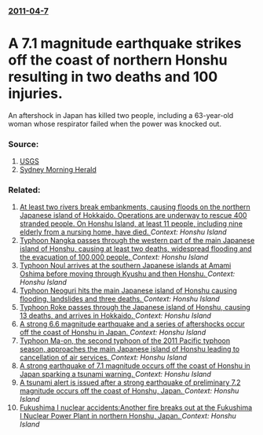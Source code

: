 ### [2011-04-7](/news/2011/04/7/index.md)

# A 7.1 magnitude earthquake strikes off the coast of northern Honshu resulting in two deaths and 100 injuries. 

An aftershock in Japan has killed two people, including a 63-year-old woman whose respirator failed when the power was knocked out.


### Source:

1. [USGS](http://earthquake.usgs.gov/earthquakes/recenteqsww/Quakes/usc0002ksa.php)
2. [Sydney Morning Herald](http://news.smh.com.au/breaking-news-world/two-killed-100-hurt-in-japan-aftershock-20110408-1d6yj.html)

### Related:

1. [At least two rivers break embankments,  causing floods on the northern Japanese island of Hokkaido. Operations are underway to rescue 400 stranded people. On Honshu Island, at least 11 people, including nine elderly from a nursing home,  have died. ](/news/2016/08/31/at-least-two-rivers-break-embankments-causing-floods-on-the-northern-japanese-island-of-hokkaido-operations-are-underway-to-rescue-400-st.md) _Context: Honshu Island_
2. [Typhoon Nangka passes through the western part of the main Japanese island of Honshu, causing at least two deaths, widespread flooding and the evacuation of 100,000 people. ](/news/2015/07/17/typhoon-nangka-passes-through-the-western-part-of-the-main-japanese-island-of-honshu-causing-at-least-two-deaths-widespread-flooding-and-t.md) _Context: Honshu Island_
3. [Typhoon Noul arrives at the southern Japanese islands at Amami Oshima before moving through Kyushu and then Honshu. ](/news/2015/05/12/typhoon-noul-arrives-at-the-southern-japanese-islands-at-amami-oshima-before-moving-through-kyushu-and-then-honshu.md) _Context: Honshu Island_
4. [Typhoon Neoguri hits the main Japanese island of Honshu causing flooding, landslides and three deaths. ](/news/2014/07/10/typhoon-neoguri-hits-the-main-japanese-island-of-honshu-causing-flooding-landslides-and-three-deaths.md) _Context: Honshu Island_
5. [Typhoon Roke passes through the Japanese island of Honshu, causing 13 deaths, and arrives in Hokkaido. ](/news/2011/09/22/typhoon-roke-passes-through-the-japanese-island-of-honshu-causing-13-deaths-and-arrives-in-hokkaido.md) _Context: Honshu Island_
6. [A strong 6.6 magnitude earthquake and a series of aftershocks occur off the coast of Honshu in Japan. ](/news/2011/09/17/a-strong-6-6-magnitude-earthquake-and-a-series-of-aftershocks-occur-off-the-coast-of-honshu-in-japan.md) _Context: Honshu Island_
7. [Typhoon Ma-on, the second typhoon of the 2011 Pacific typhoon season, approaches the main Japanese island of Honshu leading to cancellation of air services. ](/news/2011/07/19/typhoon-ma-on-the-second-typhoon-of-the-2011-pacific-typhoon-season-approaches-the-main-japanese-island-of-honshu-leading-to-cancellation.md) _Context: Honshu Island_
8. [A strong earthquake of 7.1 magnitude occurs off the coast of Honshu in Japan sparking a tsunami warning. ](/news/2011/07/10/a-strong-earthquake-of-7-1-magnitude-occurs-off-the-coast-of-honshu-in-japan-sparking-a-tsunami-warning.md) _Context: Honshu Island_
9. [A tsunami alert is issued after a strong earthquake of preliminary 7.2 magnitude occurs off the coast of Honshu, Japan. ](/news/2011/03/9/a-tsunami-alert-is-issued-after-a-strong-earthquake-of-preliminary-7-2-magnitude-occurs-off-the-coast-of-honshu-japan.md) _Context: Honshu Island_
10. [Fukushima I nuclear accidents:Another fire breaks out at the Fukushima I Nuclear Power Plant in northern Honshu, Japan. ](/news/2011/03/16/fukushima-i-nuclear-accidents-panother-fire-breaks-out-at-the-fukushima-i-nuclear-power-plant-in-northern-honshu-japan.md) _Context: Honshu Island_
